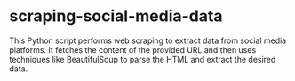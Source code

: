 # scraping-social-media-data

This Python script performs web scraping to extract data from social media platforms. It fetches the content of the provided URL and then uses techniques like BeautifulSoup to parse the HTML and extract the desired data.

